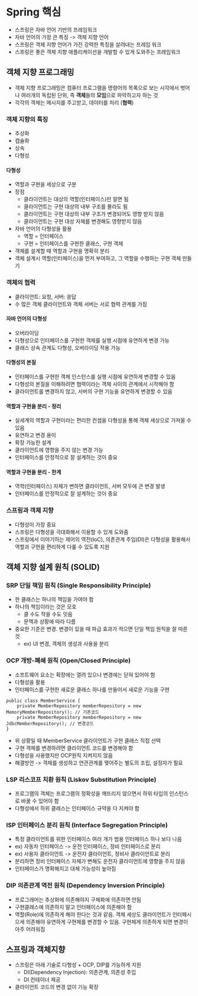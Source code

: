 # Spring 핵심
- 스프링은 자바 언어 기반의 프레임워크
- 자바 언어의 가장 큰 특징 -> 객체 지향 언어
- 스프링은 객체 지향 언어가 가진 강력한 특징을 살려내는 프레임 워크
- 스프링은 좋은 객체 지향 애플리케이션을 개발할 수 있게 도와주는 프레임워크

## 객체 지향 프로그래밍
- 객체 지향 프로그래밍은 컴퓨터 프로그램을 명령어의 목록으로 보는 시각에서 벗어나 여러개의 독립된 단위, 즉 **객체**들의 **모임**으로 파악하고자 하는 것
- 각각의 객체는 메시지를 주고받고, 데이터를 처리 (**협력**)

### 객체 지향의 특징
- 추상화
- 캡슐화
- 상속
- 다형성

#### 다형성
- 역할과 구현을 세상으로 구분
- 장점
  - 클라이언트는 대상의 역할(인터페이스)만 알면 됨
  - 클라이언트는 구현 대상의 내부 구조를 몰라도 됨
  - 클라이언트는 구현 대상의 내부 구조가 변경되어도 영향 받지 않음
  - 클라이언트는 구현 대상 자체를 변경해도 영향받지 않음
- 자바 언어의 다형성을 활용
  - 역할 = 인터페이스
  - 구현 = 인터페이스를 구현한 클래스, 구현 객체
- 객체를 설계할 때 역할과 구현을 명확히 분리
- 객체 설계시 역할(인터페이스)을 먼저 부여하고, 그 역할을 수행하는 구현 객체 만들기

### 객체의 협력
- 클라이언트: 요청, 서버: 응답
- 수 많은 객체 클라이언트와 객체 서버는 서로 협력 관계를 가짐

#### 자바 언어의 다형성
- 오버라이딩
- 다형성으로 인터페이스를 구현한 객체를 실행 시점에 유연하게 변경 가능
- 클래스 상속 관계도 다형성, 오버라이딩 적용 가능

#### 다형성의 본질
- 인터페이스를 구현한 객체 인스턴스를 실행 시점에 유연하게 변경할 수 있음
- 다형성의 본질을 이해하려면 협력이라는 객체 사이의 관계에서 시작해야 함
- 클라이언트를 변경하지 않고, 서버의 구현 기능을 유연하게 변경할 수 있음

#### 역할과 구현을 분리 - 정리
- 실세계의 역할과 구현이라는 편리한 컨셉을 다형성을 통해 객체 세상으로 가져올 수 있음
- 유연하고 변경 용이
- 확장 가능한 설계
- 클라이언트에 영향을 주지 않는 변경 가능
- 인터페이스를 안정적으로 잘 설계하는 것이 중요

#### 역할과 구현을 분리 - 한계
- 역학(인터페이스) 자체가 변하면 클라이언트, 서버 모두에 큰 변경 발생
- 인터페이스를 안정적으로 잘 설계하는 것이 중요

### 스프링과 객체 지향
- 다형성이 가장 중요
- 스프링은 다형성을 극대화해서 이용할 수 있게 도와줌
- 스프링에서 이야기하는 제어의 역전(IoC), 의존관계 주입(DI)은 다형성을 활용해서 역할과 구현을 편리하게 다룰 수 있도록 지원

## 객체 지향 설계 원칙 (SOLID)
### SRP 단일 책임 원칙 (Single Responsibility Principle)
- 한 클래스는 하나의 책임을 가여야 함
- 하나의 책임이라는 것은 모호
  - 클 수도 작을 수도 잇음
  - 문맥과 상황에 따라 다름
- 중요한 기준은 변경. 변경이 있을 때 파급 효과가 적으면 단일 책임 원칙을 잘 따른 것
  - ex) UI 변경, 객체의 생성과 사용을 분리

### OCP 개방-폐쇄 원칙 (Open/Closed Principle)
- 소프트웨어 요소는 확장에는 열려 있으나 변경에는 닫혀 있어야 함
- 다형성을 활용
- 인터페이스를 구현한 새로운 클래스 하나를 만들어서 새로운 기능을 구현
````
public class MemberService {
    private MemberRepository memberRepository = new MemoryMemberRepository(); // 기존코드
    private MemberRepository memberRepository = new JdbcMemberRepository(); // 변경코드
}
````
- 위 상황일 때 MemberService 클라이언트가 구현 클래스 직접 선택
- 구현 객체를 변경하려면 클라이언트 코드를 변경해야 함
- 다형성을 사용했지만 OCP원칙 지켜지지 않음
- 해결방안 -> 객체를 생성하고 연관관계를 맺어주는 별도의 조립, 설정자가 필요

### LSP 리스코프 치환 원칙 (Liskov Substitution Principle)
- 프로그램의 객체는 프로그램의 정확성을 깨뜨리지 않으면서 하위 타입의 인스턴스로 바꿀 수 있어야 함
- 다형성에서 하위 클래스는 인터페이스 규약을 다 지켜야 함

### ISP 인터페이스 분리 원칙 (Interface Segregation Principle)
- 특정 클라이언트를 위한 인터페이스 여러 개가 범용 인터페이스 하나 보다 나음
- ex) 자동차 인터페이스 -> 운전 인터페이스, 정비 인터페이스로 분리
- ex) 사용자 클라이언트 -> 운전자 클라이언트, 정비사 클라이언트로 분리
- 분리하면 정비 인터페이스 자체가 변해도 운전자 클라이언트에 영향을 주지 않음
- 인터페이스가 명확해지고 대체 가능성이 높아짐

### DIP 의존관계 역전 원칙 (Dependency Inversion Principle)
- 프로그래머는 추상화에 의존해야지 구체화에 의존하면 안됨
- 구현클래스에 의존하지 말고 인터페이스에 의존해야 함
- 역할(Role)에 의존하게 해야 한다는 것과 같음. 객체 세상도 클라이언트가 인터페시으세 의존해야 유연하게 구현체를 변경할 수 있음. 구현체게 의존하게 되면 변경이 아주 어려워짐

## 스프링과 객체지향
- 스프링은 아래 기술로 다형성 + OCP, DIP를 가능하게 지원
  - DI(Dependency Injection): 의존관계, 의존성 주입
  - DI 컨테이너 제공
- 클라이언트 코드의 변경 없이 기능 확장
